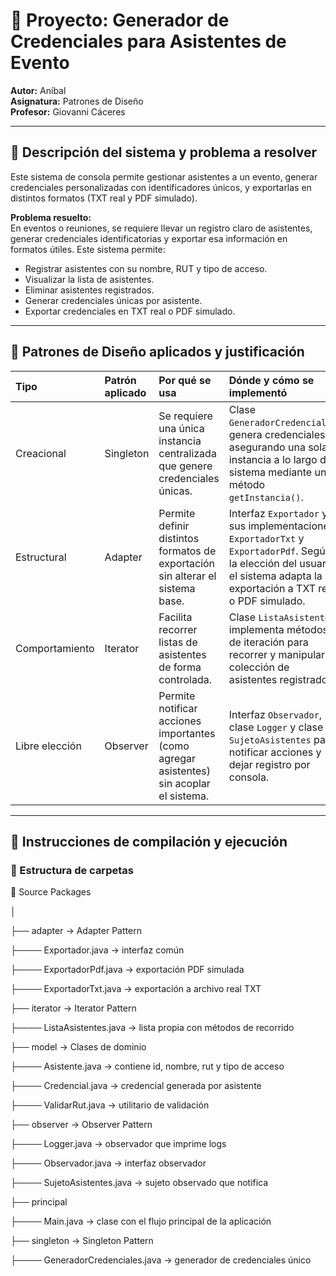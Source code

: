 # 📖 Proyecto: Generador de Credenciales para Asistentes de Evento  
**Autor:** Aníbal  
**Asignatura:** Patrones de Diseño  
**Profesor:** Giovanni Cáceres  

---

## 📌 Descripción del sistema y problema a resolver  

Este sistema de consola permite gestionar asistentes a un evento, generar credenciales personalizadas con identificadores únicos, y exportarlas en distintos formatos (TXT real y PDF simulado).  

**Problema resuelto:**  
En eventos o reuniones, se requiere llevar un registro claro de asistentes, generar credenciales identificatorias y exportar esa información en formatos útiles. Este sistema permite:

- Registrar asistentes con su nombre, RUT y tipo de acceso.
- Visualizar la lista de asistentes.
- Eliminar asistentes registrados.
- Generar credenciales únicas por asistente.
- Exportar credenciales en TXT real o PDF simulado.

---

## 📌 Patrones de Diseño aplicados y justificación  

| Tipo             | Patrón aplicado | Por qué se usa | Dónde y cómo se implementó |
|:----------------|:----------------|:---------------|:----------------------------|
| Creacional       | Singleton        | Se requiere una única instancia centralizada que genere credenciales únicas. | Clase `GeneradorCredenciales`: genera credenciales asegurando una sola instancia a lo largo del sistema mediante un método `getInstancia()`. |
| Estructural      | Adapter          | Permite definir distintos formatos de exportación sin alterar el sistema base. | Interfaz `Exportador` y sus implementaciones `ExportadorTxt` y `ExportadorPdf`. Según la elección del usuario, el sistema adapta la exportación a TXT real o PDF simulado. |
| Comportamiento   | Iterator         | Facilita recorrer listas de asistentes de forma controlada. | Clase `ListaAsistentes` implementa métodos de iteración para recorrer y manipular la colección de asistentes registrados. |
| Libre elección   | Observer         | Permite notificar acciones importantes (como agregar asistentes) sin acoplar el sistema. | Interfaz `Observador`, clase `Logger` y clase `SujetoAsistentes` para notificar acciones y dejar registro por consola. |

---

## 📌 Instrucciones de compilación y ejecución  

### 📂 Estructura de carpetas

📂 Source Packages

│

├── adapter → Adapter Pattern

├──── Exportador.java → interfaz común

├──── ExportadorPdf.java → exportación PDF simulada

├──── ExportadorTxt.java → exportación a archivo real TXT

├── iterator → Iterator Pattern

├──── ListaAsistentes.java → lista propia con métodos de recorrido

├── model → Clases de dominio

├──── Asistente.java → contiene id, nombre, rut y tipo de acceso

├──── Credencial.java → credencial generada por asistente

├──── ValidarRut.java → utilitario de validación

├── observer → Observer Pattern

├──── Logger.java → observador que imprime logs

├──── Observador.java → interfaz observador

├──── SujetoAsistentes.java → sujeto observado que notifica

├── principal

├──── Main.java → clase con el flujo principal de la aplicación

├── singleton → Singleton Pattern

├──── GeneradorCredenciales.java → generador de credenciales único

